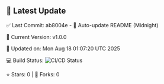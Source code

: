 ## 🚀 Latest Update

✅ Last Commit: ab8004e - 🤖 Auto-update README (Midnight)

🌟 Current Version: v1.0.0

📅 Updated on: Mon Aug 18 01:07:20 UTC 2025

💻 Build Status: ![CI/CD Status](https://github.com/SaiAryan1784/wedding_frontend/actions/workflows/update-readme.yml/badge.svg)

⭐️ Stars: 0 | 🍴 Forks: 0
